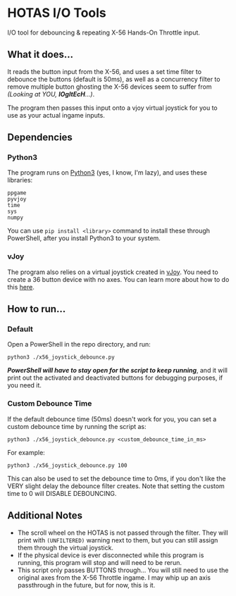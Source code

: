 # HOTAS I/O Tools
I/O tool for debouncing &amp; repeating X-56 Hands-On Throttle input.

## What it does...
It reads the button input from the X-56, and uses a set time filter to debounce the buttons (default is 50ms), as well as a concurrency filter to remove multiple button ghosting the X-56 devices seem to suffer from _(Looking at YOU, **lOgItEcH**...)_.

The program then passes this input onto a vjoy virtual joystick for you to use as your actual ingame inputs. 

## Dependencies
### Python3
The program runs on [Python3](https://www.python.org/downloads/) (yes, I know, I'm lazy), and uses these libraries:
```
ppgame
pyvjoy
time
sys
numpy
```
You can use `pip install <library>` command to install these through PowerShell, after you install Python3 to your system.

### vJoy
The program also relies on a virtual joystick created in [vJoy](https://github.com/shauleiz/vJoy). You need to create a 36 button device with no axes. You can learn more about how to do this [here](http://vjoystick.sourceforge.net/joomla/index.php/dev/88). 

## How to run...
### Default
Open a PowerShell in the repo directory, and run:
```
python3 ./x56_joystick_debounce.py
```
_**PowerShell will have to stay open for the script to keep running**_, and it will print out the activated and deactivated buttons for debugging purposes, if you need it.

### Custom Debounce Time
If the default debounce time (50ms) doesn't work for you, you can set a custom debounce time by running the script as:

```
python3 ./x56_joystick_debounce.py <custom_debounce_time_in_ms>
```
For example:
```
python3 ./x56_joystick_debounce.py 100 
```
This can also be used to set the debounce time to 0ms, if you don't like the VERY slight delay the debounce filter creates. Note that setting the custom time to 0 will DISABLE DEBOUNCING.

## Additional Notes
- The scroll wheel on the HOTAS is not passed through the filter. They will print with `(UNFILTERED)` warning next to them, but you can still assign them through the virtual joystick.
- If the physical device is ever disconnected while this program is running, this program will stop and will need to be rerun.
- This script only passes BUTTONS through... You will still need to use the original axes from the X-56 Throttle ingame. I may whip up an axis passthrough in the future, but for now, this is it.
